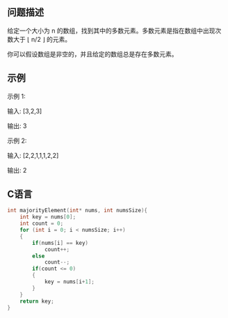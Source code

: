 问题描述
--------------
给定一个大小为 n 的数组，找到其中的多数元素。多数元素是指在数组中出现次数大于 ⌊ n/2 ⌋ 的元素。

你可以假设数组是非空的，并且给定的数组总是存在多数元素。

示例
-------------
示例 1:

输入: [3,2,3]

输出: 3

示例 2:

输入: [2,2,1,1,1,2,2]

输出: 2

C语言
---------------
```C
int majorityElement(int* nums, int numsSize){
    int key = nums[0];
    int count = 0;
    for (int i = 0; i < numsSize; i++)
    {
        if(nums[i] == key)
            count++;
        else
            count--;
        if(count <= 0)
        {
            key = nums[i+1];
        }       
    }
    return key;
}
```
